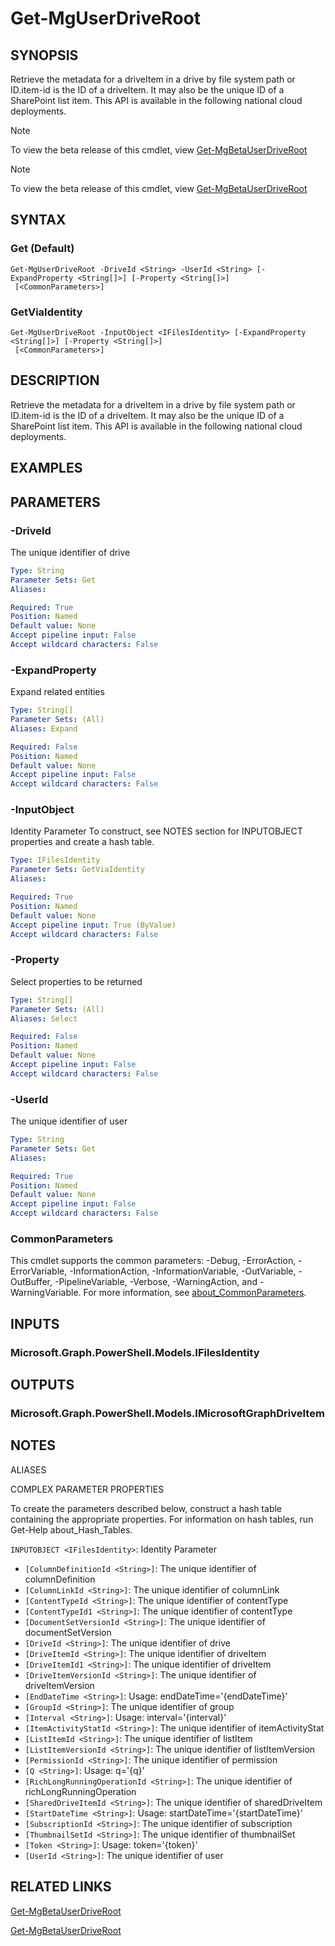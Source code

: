 ﻿---
external help file: Microsoft.Graph.Files-help.xml
Module Name: Microsoft.Graph.Files
ms.prod: sharepoint
online version: https://learn.microsoft.com/powershell/module/microsoft.graph.files/get-mguserdriveroot
schema: 2.0.0
---

# Get-MgUserDriveRoot

## SYNOPSIS
Retrieve the metadata for a driveItem in a drive by file system path or ID.item-id is the ID of a driveItem.
It may also be the unique ID of a SharePoint list item.
This API is available in the following national cloud deployments.

> [!NOTE]
> To view the beta release of this cmdlet, view [Get-MgBetaUserDriveRoot](/powershell/module/Microsoft.Graph.Beta.Files/Get-MgBetaUserDriveRoot?view=graph-powershell-beta)

> [!NOTE]
> To view the beta release of this cmdlet, view [Get-MgBetaUserDriveRoot](/powershell/module/Microsoft.Graph.Beta.Files/Get-MgBetaUserDriveRoot?view=graph-powershell-beta)

## SYNTAX

### Get (Default)
```
Get-MgUserDriveRoot -DriveId <String> -UserId <String> [-ExpandProperty <String[]>] [-Property <String[]>]
 [<CommonParameters>]
```

### GetViaIdentity
```
Get-MgUserDriveRoot -InputObject <IFilesIdentity> [-ExpandProperty <String[]>] [-Property <String[]>]
 [<CommonParameters>]
```

## DESCRIPTION
Retrieve the metadata for a driveItem in a drive by file system path or ID.item-id is the ID of a driveItem.
It may also be the unique ID of a SharePoint list item.
This API is available in the following national cloud deployments.

## EXAMPLES

## PARAMETERS

### -DriveId
The unique identifier of drive

```yaml
Type: String
Parameter Sets: Get
Aliases:

Required: True
Position: Named
Default value: None
Accept pipeline input: False
Accept wildcard characters: False
```

### -ExpandProperty
Expand related entities

```yaml
Type: String[]
Parameter Sets: (All)
Aliases: Expand

Required: False
Position: Named
Default value: None
Accept pipeline input: False
Accept wildcard characters: False
```

### -InputObject
Identity Parameter
To construct, see NOTES section for INPUTOBJECT properties and create a hash table.

```yaml
Type: IFilesIdentity
Parameter Sets: GetViaIdentity
Aliases:

Required: True
Position: Named
Default value: None
Accept pipeline input: True (ByValue)
Accept wildcard characters: False
```

### -Property
Select properties to be returned

```yaml
Type: String[]
Parameter Sets: (All)
Aliases: Select

Required: False
Position: Named
Default value: None
Accept pipeline input: False
Accept wildcard characters: False
```

### -UserId
The unique identifier of user

```yaml
Type: String
Parameter Sets: Get
Aliases:

Required: True
Position: Named
Default value: None
Accept pipeline input: False
Accept wildcard characters: False
```

### CommonParameters
This cmdlet supports the common parameters: -Debug, -ErrorAction, -ErrorVariable, -InformationAction, -InformationVariable, -OutVariable, -OutBuffer, -PipelineVariable, -Verbose, -WarningAction, and -WarningVariable. For more information, see [about_CommonParameters](http://go.microsoft.com/fwlink/?LinkID=113216).

## INPUTS

### Microsoft.Graph.PowerShell.Models.IFilesIdentity
## OUTPUTS

### Microsoft.Graph.PowerShell.Models.IMicrosoftGraphDriveItem
## NOTES

ALIASES

COMPLEX PARAMETER PROPERTIES

To create the parameters described below, construct a hash table containing the appropriate properties. For information on hash tables, run Get-Help about_Hash_Tables.


`INPUTOBJECT <IFilesIdentity>`: Identity Parameter
  - `[ColumnDefinitionId <String>]`: The unique identifier of columnDefinition
  - `[ColumnLinkId <String>]`: The unique identifier of columnLink
  - `[ContentTypeId <String>]`: The unique identifier of contentType
  - `[ContentTypeId1 <String>]`: The unique identifier of contentType
  - `[DocumentSetVersionId <String>]`: The unique identifier of documentSetVersion
  - `[DriveId <String>]`: The unique identifier of drive
  - `[DriveItemId <String>]`: The unique identifier of driveItem
  - `[DriveItemId1 <String>]`: The unique identifier of driveItem
  - `[DriveItemVersionId <String>]`: The unique identifier of driveItemVersion
  - `[EndDateTime <String>]`: Usage: endDateTime='{endDateTime}'
  - `[GroupId <String>]`: The unique identifier of group
  - `[Interval <String>]`: Usage: interval='{interval}'
  - `[ItemActivityStatId <String>]`: The unique identifier of itemActivityStat
  - `[ListItemId <String>]`: The unique identifier of listItem
  - `[ListItemVersionId <String>]`: The unique identifier of listItemVersion
  - `[PermissionId <String>]`: The unique identifier of permission
  - `[Q <String>]`: Usage: q='{q}'
  - `[RichLongRunningOperationId <String>]`: The unique identifier of richLongRunningOperation
  - `[SharedDriveItemId <String>]`: The unique identifier of sharedDriveItem
  - `[StartDateTime <String>]`: Usage: startDateTime='{startDateTime}'
  - `[SubscriptionId <String>]`: The unique identifier of subscription
  - `[ThumbnailSetId <String>]`: The unique identifier of thumbnailSet
  - `[Token <String>]`: Usage: token='{token}'
  - `[UserId <String>]`: The unique identifier of user

## RELATED LINKS

[Get-MgBetaUserDriveRoot](/powershell/module/Microsoft.Graph.Beta.Files/Get-MgBetaUserDriveRoot?view=graph-powershell-beta)

[Get-MgBetaUserDriveRoot](/powershell/module/Microsoft.Graph.Beta.Files/Get-MgBetaUserDriveRoot?view=graph-powershell-beta)


